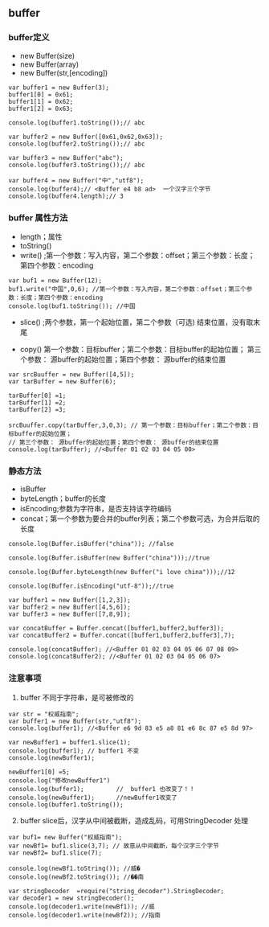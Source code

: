 ## buffer

### buffer定义
- new Buffer(size)
- new Buffer(array)
- new Buffer(str,[encoding])


```
var buffer1 = new Buffer(3);
buffer1[0] = 0x61;
buffer1[1] = 0x62;
buffer1[2] = 0x63;

console.log(buffer1.toString());// abc

var buffer2 = new Buffer([0x61,0x62,0x63]);
console.log(buffer2.toString());// abc

var buffer3 = new Buffer("abc");
console.log(buffer3.toString());// abc

var buffer4 = new Buffer("中","utf8");
console.log(buffer4);// <Buffer e4 b8 ad>  一个汉字三个字节
console.log(buffer4.length);// 3
```
### buffer 属性方法

- length；属性
- toString()
- write() ;第一个参数：写入内容，第二个参数：offset；第三个参数：长度；第四个参数：encoding

```
var buf1 = new Buffer(12);
buf1.write("中国",0,6); //第一个参数：写入内容，第二个参数：offset；第三个参数：长度；第四个参数：encoding
console.log(buf1.toString()); //中国
```

- slice() ;两个参数，第一个起始位置，第二个参数（可选) 结束位置，没有取末尾


- copy() 第一个参数：目标buffer；第二个参数：目标buffer的起始位置；
         第三个参数： 源buffer的起始位置；第四个参数： 源buffer的结束位置

```
var srcBuuffer = new Buffer([4,5]);
var tarBuffer = new Buffer(6);

tarBuffer[0] =1;
tarBuffer[1] =2;
tarBuffer[2] =3;

srcBuuffer.copy(tarBuffer,3,0,3); // 第一个参数：目标buffer；第二个参数：目标buffer的起始位置；
// 第三个参数： 源buffer的起始位置；第四个参数： 源buffer的结束位置
console.log(tarBuffer); //<Buffer 01 02 03 04 05 00>
```

### 静态方法

- isBuffer
- byteLength；buffer的长度
- isEncoding;参数为字符串，是否支持该字符编码
- concat；第一个参数为要合并的buffer列表；第二个参数可选，为合并后取的长度

```
console.log(Buffer.isBuffer("china")); //false

console.log(Buffer.isBuffer(new Buffer("china")));//true

console.log(Buffer.byteLength(new Buffer("i love china")));//12

console.log(Buffer.isEncoding("utf-8"));//true

var buffer1 = new Buffer([1,2,3]);
var buffer2 = new Buffer([4,5,6]);
var buffer3 = new Buffer([7,8,9]);

var concatBuffer = Buffer.concat([buffer1,buffer2,buffer3]);
var concatBuffer2 = Buffer.concat([buffer1,buffer2,buffer3],7);

console.log(concatBuffer); //<Buffer 01 02 03 04 05 06 07 08 09>
console.log(concatBuffer2); //<Buffer 01 02 03 04 05 06 07>
```

### 注意事项

1. buffer 不同于字符串，是可被修改的

```
var str = "权威指南";
var buffer1 = new Buffer(str,"utf8");
console.log(buffer1); //<Buffer e6 9d 83 e5 a8 81 e6 8c 87 e5 8d 97>

var newBuffer1 = buffer1.slice(1);
console.log(buffer1); // buffer1 不变
console.log(newBuffer1);

newBuffer1[0] =5;
console.log("修改newBuffer1")
console.log(buffer1);         //  buffer1 也改变了！！
console.log(newBuffer1);      //newBuffer1改变了
console.log(buffer1.toString());

```
2. buffer slice后，汉字从中间被截断，造成乱码，可用StringDecoder  处理

```
var buf1= new Buffer("权威指南");
var newBf1= buf1.slice(3,7); // 故意从中间截断，每个汉字三个字节
var newBf2= buf1.slice(7);

console.log(newBf1.toString()); //威�
console.log(newBf2.toString()); //��南

var stringDecoder  =require("string_decoder").StringDecoder;
var decoder1 = new stringDecoder();
console.log(decoder1.write(newBf1)); //威
console.log(decoder1.write(newBf2)); //指南
```





